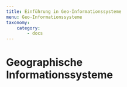 ```yaml
---
title: Einführung in Geo-Informationssysteme
menu: Geo-Informationssysteme
taxonomy:
    category:
        - docs
---
```

# Geographische Informationssysteme
